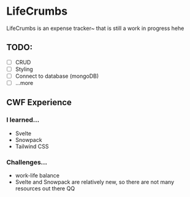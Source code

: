 # LifeCrumbs

LifeCrumbs is an expense tracker~ that is still a work in progress hehe

## TODO:

- [ ] CRUD
- [ ] Styling
- [ ] Connect to database (mongoDB)
- [ ] ...more

## CWF Experience

### I learned...

- Svelte
- Snowpack
- Tailwind CSS

### Challenges...

- work-life balance
- Svelte and Snowpack are relatively new, so there are not many resources out there QQ
